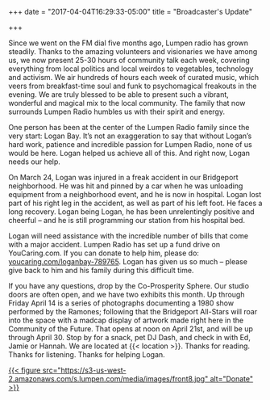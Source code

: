 +++
date = "2017-04-04T16:29:33-05:00"
title = "Broadcaster's Update"

+++

Since we went on the FM dial five months ago, Lumpen radio has grown steadily. Thanks to the amazing volunteers and visionaries we have among us, we now present 25-30 hours of community talk each week, covering everything from local politics and local weirdos to vegetables, technology and activism. We air hundreds of hours each week of curated music, which veers from breakfast-time soul and funk to psychomagical freakouts in the evening. We are truly blessed to be able to present such a vibrant, wonderful and magical mix to the local community. The family that now surrounds Lumpen Radio humbles us with their spirit and energy.

One person has been at the center of the Lumpen Radio family since the very start: Logan Bay. It’s not an exaggeration to say that without Logan’s hard work, patience and incredible passion for Lumpen Radio, none of us would be here. Logan helped us achieve all of this. And right now, Logan needs our help.

On March 24, Logan was injured in a freak accident in our Bridgeport neighborhood. He was hit and pinned by a car when he was unloading equipment from a neighborhood event, and he is now in hospital. Logan lost part of his right leg in the accident, as well as part of his left foot. He faces a long recovery.  Logan being Logan, he has been unrelentingly positive and cheerful – and he is still programming our station from his hospital bed.

Logan will need assistance with the incredible number of bills that come with a major accident. Lumpen Radio has set up a fund drive on YouCaring.com. If you can donate to help him, please do: [youcaring.com/loganbay-789765](https://www.youcaring.com/loganbay-789765). Logan has given us so much – please give back to him and his family during this difficult time.

If you have any questions, drop by the Co-Prosperity Sphere. Our studio doors are often open, and we have two exhibits this month. Up through Friday April 14 is a series of photographs documenting a 1980 show performed by the Ramones; following that the Bridgeport All-Stars will roar into the space with a madcap display of artwork made right here in the Community of the Future. That opens at noon on April 21st, and will be up through April 30. Stop by for a snack, pet DJ Dash, and check in with Ed, Jamie or Hannah. We are located at {{< location >}}. Thanks for reading. Thanks for listening. Thanks for helping Logan.

[{{< figure src="https://s3-us-west-2.amazonaws.com/s.lumpen.com/media/images/front8.jpg" alt="Donate" >}}](https://www.youcaring.com/loganbay-789765)
